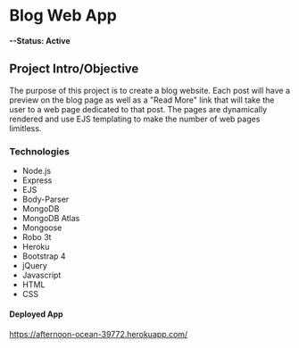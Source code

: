 # Blog Web App

#### --Status: Active

## Project Intro/Objective
The purpose of this project is to create a blog website. Each post will have a preview on the blog page as well as a "Read More" link that will take the user to a web page dedicated to that post. The pages are dynamically rendered and use EJS templating to make the number of web pages limitless.

### Technologies
* Node.js
* Express
* EJS
* Body-Parser
* MongoDB
* MongoDB Atlas
* Mongoose
* Robo 3t
* Heroku
* Bootstrap 4
* jQuery
* Javascript
* HTML
* CSS

#### Deployed App
https://afternoon-ocean-39772.herokuapp.com/
